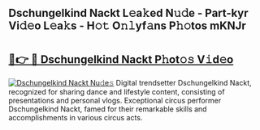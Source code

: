 ## Dschungelkind Nackt L𝚎a𝚔ed N𝚞𝚍e - Part-kyr Vi𝚍𝚎o L𝚎a𝚔s - H𝚘𝚝 O𝚗𝚕yf𝚊ns P𝚑𝚘tos mKNJr

# <h2><a href="http://kf0sby.oniu.top/?m=Dschungelkind+Nackt">🔗👉 🔴 Dschungelkind Nackt P𝚑ot𝚘𝚜 V𝚒d𝚎o</a></h2>

[![Dschungelkind Nackt Nu𝚍e𝚜](https://i.imgur.com/0qMVB7G.gif)](http://kf0sby.oniu.top/?m=Dschungelkind+Nackt)
Digital trendsetter Dschungelkind Nackt, recognized for sharing dance and lifestyle content, consisting of presentations and personal vlogs. Exceptional circus performer Dschungelkind Nackt, famed for their remarkable skills and accomplishments in various circus acts.  
